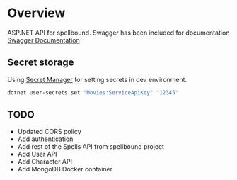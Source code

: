 # Overview

ASP.NET API for spellbound. Swagger has been included for documentation [Swagger Documentation](https://localhost:5001/swagger)

## Secret storage

Using [Secret Manager](https://docs.microsoft.com/en-us/aspnet/core/security/app-secrets?view=aspnetcore-2.1&tabs=macos) for setting secrets in dev environment.

``` bash
dotnet user-secrets set "Movies:ServiceApiKey" "12345"
```

## TODO

- Updated CORS policy
- Add authentication
- Add rest of the Spells API from spellbound project
- Add User API
- Add Character API
- Add MongoDB Docker container